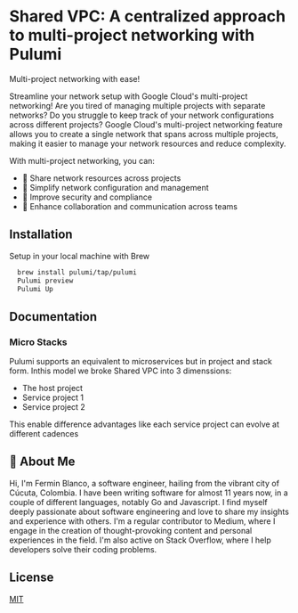# Shared VPC: A centralized approach to multi-project networking with Pulumi

Multi-project networking with ease!

Streamline your network setup with Google Cloud's multi-project networking!
Are you tired of managing multiple projects with separate networks? Do you struggle to keep track of your network configurations across different projects?
Google Cloud's multi-project networking feature allows you to create a single network that spans across multiple projects, making it easier to manage your network resources and reduce complexity.

With multi-project networking, you can:

- 🚀 Share network resources across projects
- 🚀 Simplify network configuration and management
- 🚀 Improve security and compliance
- 🚀 Enhance collaboration and communication across teams

## Installation

Setup in your local machine with Brew

```bash
  brew install pulumi/tap/pulumi
  Pulumi preview
  Pulumi Up
```

## Documentation

### Micro Stacks

Pulumi supports an equivalent to microservices but in project and stack form. Inthis model we broke Shared VPC into 3 dimenssions:

- The host project
- Service project 1
- Service project 2

This enable difference advantages like each service project can evolve at different cadences

## 🚀 About Me

Hi, I'm Fermin Blanco, a software engineer, hailing from the vibrant city of Cúcuta, Colombia. I have been writing software for almost 11 years now, in a couple of different languages, notably Go and Javascript. I find myself deeply passionate about software engineering and love to share my insights and experience with others. I'm a regular contributor to Medium, where I engage in the creation of thought-provoking content and personal experiences in the field. I'm also active on Stack Overflow, where I help developers solve their coding problems.

## License

[MIT](https://choosealicense.com/licenses/mit/)
